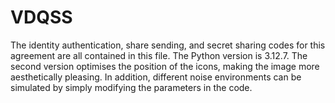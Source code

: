 # VDQSS
The identity authentication, share sending, and secret sharing codes for this agreement are all contained in this file. The Python version is 3.12.7.
The second version optimises the position of the icons, making the image more aesthetically pleasing. In addition, different noise environments can be simulated by simply modifying the parameters in the code.
